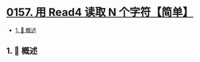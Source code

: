 # [0157. 用 Read4 读取 N 个字符【简单】](https://github.com/tnotesjs/TNotes.leetcode/tree/main/notes/0157.%20%E7%94%A8%20Read4%20%E8%AF%BB%E5%8F%96%20N%20%E4%B8%AA%E5%AD%97%E7%AC%A6%E3%80%90%E7%AE%80%E5%8D%95%E3%80%91)

<!-- region:toc -->

- [1. 📝 概述](#1--概述)

<!-- endregion:toc -->

## 1. 📝 概述

